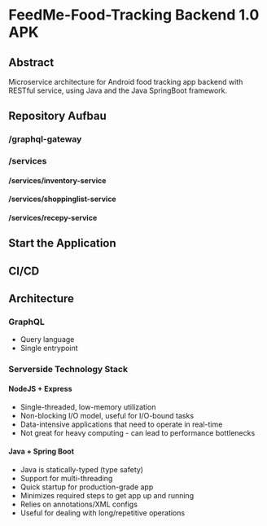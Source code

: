 # FeedMe-Food-Tracking Backend 1.0 APK

## Abstract
Microservice architecture for Android food tracking app backend with RESTful service, using Java and the Java SpringBoot framework.

## Repository Aufbau

### /graphql-gateway
### /services
#### /services/inventory-service
#### /services/shoppinglist-service
#### /services/recepy-service

## Start the Application

## CI/CD

## Architecture

### GraphQL
- Query language 
- Single entrypoint

### Serverside Technology Stack
#### NodeJS + Express
- Single-threaded, low-memory utilization
- Non-blocking I/O model, useful for I/O-bound tasks
- Data-intensive applications that need to operate in real-time
- Not great for heavy computing - can lead to performance bottlenecks

#### Java + Spring Boot
- Java is statically-typed (type safety)
- Support for multi-threading
- Quick startup for production-grade app
- Minimizes required steps to get app up and running
- Relies on annotations/XML configs
- Useful for dealing with long/repetitive operations